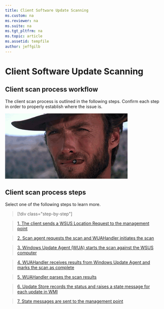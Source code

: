 ```yaml
---
title: Client Software Update Scanning
ms.custom: na
ms.reviewer: na
ms.suite: na
ms.tgt_pltfrm: na
ms.topic: article
ms.assetid: tempfile
author: jeffgilb
---
```

# Client Software Update Scanning

## Client scan process workflow
The client scan process is outlined in the following steps. Confirm each step in order to properly establish where the issue is.

![alt text](./giphy.gif "process animation")

## Client scan process steps
Select one of the following steps to learn more.
>[!div class="step-by-step"]

>[1. The client sends a WSUS Location Request to the management point](.\ts-sum-client-loc-request.md)

>[2. Scan agent requests the scan and WUAHandler initiates the scan](.\ts-sum-client-scanning.md)  

>[3. Windows Update Agent (WUA) starts the scan against the WSUS computer](.\ts-sum-client-scanning.md)

>[4. WUAHandler receives results from Windows Update Agent and marks the scan as complete](.\ts-sum-client-scanning.md)        

>[5. WUAHandler parses the scan results](.\ts-sum-client-scanning.md)        

>[6. Update Store records the status and raises a state message for each update in WMI](.\ts-sum-client-scanning.md)        

>[7. State messages are sent to the management point](.\ts-sum-client-scanning.md)        
